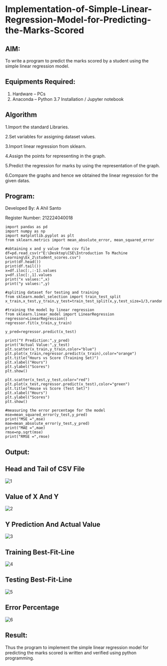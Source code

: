 # Implementation-of-Simple-Linear-Regression-Model-for-Predicting-the-Marks-Scored

## AIM:
To write a program to predict the marks scored by a student using the simple linear regression model.

## Equipments Required:
1. Hardware – PCs
2. Anaconda – Python 3.7 Installation / Jupyter notebook

## Algorithm
1.Import the standard Libraries.

2.Set variables for assigning dataset values.

3.Import linear regression from sklearn.

4.Assign the points for representing in the graph.

5.Predict the regression for marks by using the representation of the graph.

6.Compare the graphs and hence we obtained the linear regression for the given datas.

## Program:
Developed By: A Ahil Santo

Register Number: 212224040018

```
import pandas as pd
import numpy as np
import matplotlib.pyplot as plt
from sklearn.metrics import mean_absolute_error, mean_squared_error

#obtaining x and y value from csv file
df=pd.read_csv(r"E:\Desktop\CSE\Introduction To Machine Learning\Ex_2\student_scores.csv")
print(df.head())
print(df.tail())
x=df.iloc[:,:-1].values
y=df.iloc[:,1].values
print("x values:",x)
print("y values:",y)

#spliting dataset for testing and training
from sklearn.model_selection import train_test_split
x_train,x_test,y_train,y_test=train_test_split(x,y,test_size=1/3,random_state=0)

#training the model by linear regression
from sklearn.linear_model import LinearRegression
regressor=LinearRegression()
regressor.fit(x_train,y_train)

y_pred=regressor.predict(x_test)

print("Y Prediction:",y_pred)
print("Actual Value:",y_test)
plt.scatter(x_train,y_train,color="blue")
plt.plot(x_train,regressor.predict(x_train),color="orange")
plt.title("Hours vs Score (Training Set)")
plt.xlabel("Hours")
plt.ylabel("Scores")
plt.show()

plt.scatter(x_test,y_test,color="red")
plt.plot(x_test,regressor.predict(x_test),color="green")
plt.title("House vs Score (Test Set)")
plt.xlabel("Hours")
plt.ylabel("Scores")
plt.show()

#measuring the error percentage for the model
mse=mean_squared_error(y_test,y_pred)
print("MSE =",mse)
mae=mean_absolute_error(y_test,y_pred)
print("MAE =",mae)
rmse=np.sqrt(mse)
print("RMSE =",rmse)

```

## Output:
## Head and Tail of CSV File

![1](https://github.com/user-attachments/assets/fd61c673-c569-40d7-80b1-84c3cc50541e)

## Value of X And Y

![2](https://github.com/user-attachments/assets/a7173309-412d-44d5-a983-898c7b14150f)

## Y Prediction And Actual Value

![3](https://github.com/user-attachments/assets/44aff23d-ee54-416f-a901-285205f34c64)

## Training Best-Fit-Line

![4](https://github.com/user-attachments/assets/4fd63747-faa9-4ef3-97c9-85721196f7ef)

## Testing Best-Fit-Line

![5](https://github.com/user-attachments/assets/2402076f-f595-496c-a0e7-e888d40059db)

## Error Percentage

![6](https://github.com/user-attachments/assets/b940a44b-62b3-46df-94ab-2ab2c005a69b)





## Result:
Thus the program to implement the simple linear regression model for predicting the marks scored is written and verified using python programming.
